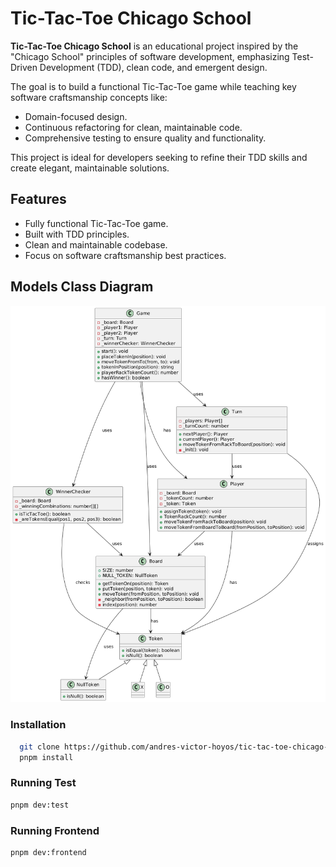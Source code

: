 # Tic-Tac-Toe Chicago School  

**Tic-Tac-Toe Chicago School** is an educational project inspired by the "Chicago School" principles of software development, emphasizing Test-Driven Development (TDD), clean code, and emergent design.  

The goal is to build a functional Tic-Tac-Toe game while teaching key software craftsmanship concepts like:  
- Domain-focused design.  
- Continuous refactoring for clean, maintainable code.  
- Comprehensive testing to ensure quality and functionality.  

This project is ideal for developers seeking to refine their TDD skills and create elegant, maintainable solutions.  

## Features  
- Fully functional Tic-Tac-Toe game.  
- Built with TDD principles.  
- Clean and maintainable codebase.  
- Focus on software craftsmanship best practices.  

## Models Class Diagram
![Diagram PlantUML](./docs/models-class.png)

### Installation  
 ```bash
   git clone https://github.com/andres-victor-hoyos/tic-tac-toe-chicago-school
   pnpm install
  ```

### Running Test   
  ```bash
  pnpm dev:test
  ```

### Running Frontend   
  ```bash
  pnpm dev:frontend
  ```

